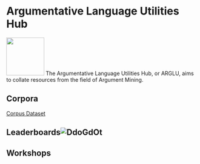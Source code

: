 # Argumentative Language Utilities Hub

<img src="https://www.i.imgur.com/DdoGdOt.png" width="100" >
The Argumentative Language Utilities Hub, or ARGLU, aims to collate resources from the field of Argument Mining. 




## Corpora
[Corpus Dataset](https://docs.google.com/spreadsheets/d/1Wr7GalgRuXq_9JeVqqHRUY4BbUXbh3csB-BHozUm9YU/edit?usp=drive_link)


## Leaderboards![DdoGdOt](https://github.com/acidrobin/arglu-repo/assets/54273015/70f853be-ba2e-4b6b-b5cf-6b6fb523a9bd)


## Workshops
